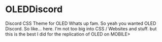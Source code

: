 # OLEDDiscord
Discord CSS Theme for OLED
Whats up fam. So yeah you wanted OLED Discord. So like... here.
I'm not too big into CSS / Websites and stuff. but this is the best I did for the replication of OLED on MOBILE>

